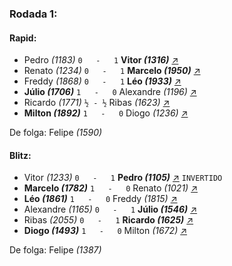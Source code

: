 ### Rodada 1:

#### Rapid:

* Pedro *(1183)* `0   -   1` **Vitor *(1316)*** [↗](https://www.lichess.org/V2sxuQDq) 
* Renato *(1234)* `0   -   1` **Marcelo *(1950)*** [↗](https://www.lichess.org/88IwjQLc) 
* Freddy *(1868)* `0   -   1` **Léo *(1933)*** [↗](https://www.lichess.org/jErAgptw) 
* **Júlio *(1706)*** `1   -   0` Alexandre *(1196)* [↗](https://www.lichess.org/SMPemRrp) 
* Ricardo *(1771)* `½ - ½` Ribas *(1623)* [↗](https://www.lichess.org/LTYw2mFX) 
* **Milton *(1892)*** `1   -   0` Diogo *(1236)* [↗](https://www.lichess.org/Q7BaIb8v) 

De folga: Felipe *(1590)*

#### Blitz:

* Vitor *(1233)* `0   -   1` **Pedro *(1105)*** [↗](https://www.lichess.org/Z4XgGxLN) `INVERTIDO`
* **Marcelo *(1782)*** `1   -   0` Renato *(1021)* [↗](https://www.lichess.org/9SCbnWsf) 
* **Léo *(1861)*** `1   -   0` Freddy *(1815)* [↗](https://www.lichess.org/EdwQe0e0) 
* Alexandre *(1165)* `0   -   1` **Júlio *(1546)*** [↗](https://www.lichess.org/r9QMmITh) 
* Ribas *(2055)* `0   -   1` **Ricardo *(1625)*** [↗](https://www.lichess.org/ocUpBa5T) 
* **Diogo *(1493)*** `1   -   0` Milton *(1672)* [↗](https://www.lichess.org/9E2gILyV) 

De folga: Felipe *(1387)*

